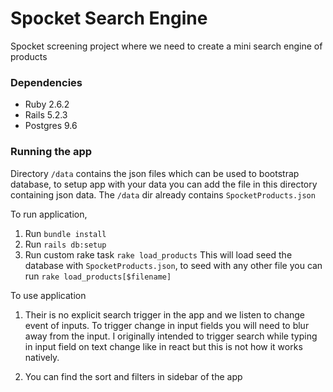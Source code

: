 # Spocket Search Engine

Spocket screening project where we need to create a mini search engine of products

### Dependencies

* Ruby 2.6.2
* Rails 5.2.3
* Postgres 9.6

### Running the app

Directory `/data` contains the json files which can be used to bootstrap database, to setup app with your data you can add the file in this directory containing json data. The `/data` dir already contains `SpocketProducts.json`

To run application,

1. Run `bundle install`
2. Run `rails db:setup`
3. Run custom rake task `rake load_products` This will load seed the database with `SpocketProducts.json`, to seed with any other file you can run `rake load_products[$filename]`

To use application

1. Their is no explicit search trigger in the app and we listen to change event of inputs. To trigger change in input fields you will need to blur away from the input. I originally intended to trigger search while typing in input field on text change like in react but this is not how it works natively.

2. You can find the sort and filters in sidebar of the app
